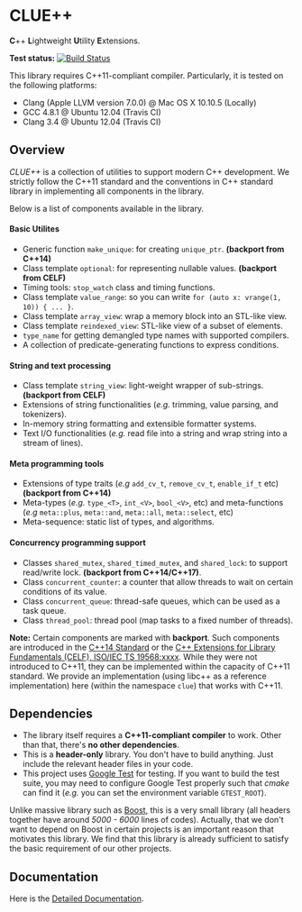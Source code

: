 # CLUE++

**C**++ **L**ightweight **U**tility **E**xtensions.

**Test status:** [![Build Status](https://travis-ci.org/lindahua/CLUE.svg?branch=master)](https://travis-ci.org/lindahua/CLUE)

This library requires C++11-compliant compiler. Particularly, it is tested on the following platforms:

- Clang (Apple LLVM version 7.0.0) @ Mac OS X 10.10.5 (Locally)
- GCC 4.8.1 @ Ubuntu 12.04 (Travis CI)
- Clang 3.4 @ Ubuntu 12.04 (Travis CI)

## Overview

*CLUE++* is a collection of utilities to support modern C++ development. We strictly follow the C++11 standard and the conventions in C++ standard library in implementing all components in the library.

Below is a list of components available in the library.

#### Basic Utilites

- Generic function ``make_unique``: for creating ``unique_ptr``. **(backport from C++14)**
- Class template ``optional``: for representing nullable values. **(backport from CELF)**
- Timing tools: ``stop_watch`` class and timing functions.
- Class template ``value_range``: so you can write ``for (auto x: vrange(1, 10)) { ... }``.
- Class template ``array_view``: wrap a memory block into an STL-like view.
- Class template ``reindexed_view``: STL-like view of a subset of elements.
- ``type_name`` for getting demangled type names with supported compilers. 
- A collection of predicate-generating functions to express conditions.

#### String and text processing

- Class template ``string_view``: light-weight wrapper of sub-strings. **(backport from CELF)**
- Extensions of string functionalities (*e.g.* trimming, value parsing, and tokenizers).
- In-memory string formatting and extensible formatter systems.
- Text I/O functionalities (*e.g.* read file into a string and wrap string into a stream of lines).

#### Meta programming tools

- Extensions of type traits (*e.g* ``add_cv_t``, ``remove_cv_t``, ``enable_if_t`` etc) **(backport from C++14)**
- Meta-types (*e.g.* ``type_<T>``, ``int_<V>``, ``bool_<V>``, etc) and meta-functions (*e.g* ``meta::plus``, ``meta::and``, ``meta::all``, ``meta::select``, etc)
- Meta-sequence: static list of types, and algorithms.

#### Concurrency programming support

- Classes ``shared_mutex``, ``shared_timed_mutex``, and ``shared_lock``: to support read/write lock. **(backport from C++14/C++17)**.
- Class ``concurrent_counter``: a counter that allow threads to wait on certain conditions of its value.
- Class ``concurrent_queue``: thread-safe queues, which can be used as a task queue.
- Class ``thread_pool``: thread pool (map tasks to a fixed number of threads).

**Note:** Certain components are marked with **backport**. Such components are introduced in the [C++14 Standard](https://en.wikipedia.org/wiki/C%2B%2B14) or the [C++ Extensions for Library Fundamentals (CELF), ISO/IEC TS 19568:xxxx](http://en.cppreference.com/w/cpp/experimental/lib_extensions). While they were not introduced to C++11, they can be implemented within the capacity of C++11 standard. We provide an implementation (using libc++ as a reference implementation) here (within the namespace ``clue``) that works with C++11.


## Dependencies

- The library itself requires a **C++11-compliant compiler** to work. Other than that, there's **no other dependencies**.
- This is a **header-only** library. You don't have to build anything. Just include the relevant header files in your code.
- This project uses [Google Test](https://github.com/google/googletest) for testing. If you want to build the test suite, you may need to configure Google Test properly such that *cmake* can find it (*e.g.* you can set the environment variable ``GTEST_ROOT``).

Unlike massive library such as [Boost](http://www.boost.org), this is a very small library (all headers together have around *5000 - 6000* lines of codes). Actually, that we don't want to depend on Boost in certain projects is an important reason that motivates this library. We find that this library is already sufficient to satisfy the basic requirement of our other projects.

## Documentation

Here is the [Detailed Documentation](http://cppstdx.readthedocs.org/en/latest/).
